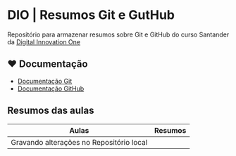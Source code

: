 # DIO | Resumos Git e GutHub

Repositório para armazenar resumos sobre Git e GitHub do curso Santander da [Digital Innovation One](https://www.dio.me/)

## ❤️ Documentação
- [Documentação Git](https://docs.github.com/pt/get-started/writing-on-github/getting-started-with-writing-and-formatting-on-github/basic-writing-and-formatting-syntax#headings)
- [Documentação GitHub](https://docs.github.com/pt/get-started/writing-on-github/getting-started-with-writing-and-formatting-on-github/basic-writing-and-formatting-syntax#headings)

## Resumos das aulas
| Aulas | Resumos |
|-------|---------|
|Gravando alterações no Repositório local |